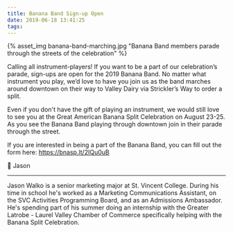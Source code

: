 ```yaml
---
title: Banana Band Sign-up Open
date: 2019-06-18 13:41:25
tags:
---
```


{% asset_img banana-band-marching.jpg "Banana Band members parade through the streets of the celebration" %}

Calling all instrument-players! If you want to be a part of our celebration’s parade, sign-ups are open for the 2019 Banana Band. No matter what instrument you play, we’d love to have you join us as the band marches around downtown on their way to Valley Dairy via Strickler’s Way to order a split.<!-- more -->

Even if you don't have the gift of playing an instrument, we would still love to see you at the Great American Banana Split Celebration on August 23-25. As you see the Banana Band playing through downtown join in their parade through the street.

If you are interested in being a part of the Banana Band, you can fill out the form here: https://bnasp.lt/2IQu0uB

🍌 Jason

---
Jason Walko is a senior marketing major at St. Vincent College. During his time in school he's worked as a Marketing Communications Assistant, on the SVC Activities Programming Board, and as an Admissions Ambassador. He's spending part of his summer doing an internship with the Greater Latrobe - Laurel Valley Chamber of Commerce specifically helping with the Banana Split Celebration.